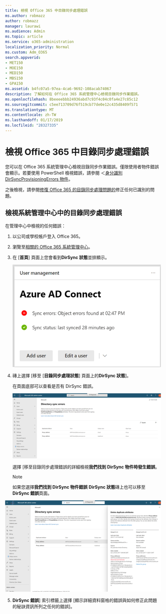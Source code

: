 ```yaml
---
title: 檢視 Office 365 中目錄同步處理錯誤
ms.author: robmazz
author: robmazz
manager: laurawi
ms.audience: Admin
ms.topic: article
ms.service: o365-administration
localization_priority: Normal
ms.custom: Adm_O365
search.appverid:
- MET150
- MOE150
- MED150
- MBS150
- GPA150
ms.assetid: b4fc07a5-97ea-4ca6-9692-108acab74067
description: 了解如何在 Office 365 系統管理中心檢視目錄同步作業錯誤。
ms.openlocfilehash: 8beeeebbb24936abd7c93f4c04c0fa4e27c85c12
ms.sourcegitcommit: c5ee713709d76f519cb77de0e12c435d8409f571
ms.translationtype: MT
ms.contentlocale: zh-TW
ms.lasthandoff: 01/17/2019
ms.locfileid: "28327335"
---
```

# <a name="view-directory-synchronization-errors-in-office-365"></a>檢視 Office 365 中目錄同步處理錯誤

您可以在 Office 365 系統管理中心檢視目錄同步作業錯誤。僅限使用者物件錯誤會顯示。若要使用 PowerShell 檢視錯誤，請參閱 ＜[身分識別 DirSyncProvisioningErrors 物件](https://docs.microsoft.com/azure/active-directory/hybrid/how-to-connect-syncservice-duplicate-attribute-resiliency)。

之後檢視，請參閱[修復 Office 365 的目錄同步處理問題的](fix-problems-with-directory-synchronization.md)修正任何已識別的問題。
  
## <a name="view-directory-synchronization-errors-in-the-admin-center"></a>檢視系統管理中心中的目錄同步處理錯誤

在管理中心中檢視的任何錯誤：
  
1. 以公司或學校帳戶登入 Office 365。 
    
2. 瀏覽至[相關的 Office 365 系統管理中心](https://support.office.com/article/758befc4-0888-4009-9f14-0d147402fd23)。
    
3. 在 [**首頁**] 頁面上您會看到**DirSync 狀態**並排顯示。 
    
    ![DirSync 狀態磚 admin center preview](media/060006e9-de61-49d5-8979-e77cda198e71.png)
  
4. 磚上選擇 [移至 [**目錄同步處理狀態**] 頁面上的**DirSync 狀態**]。 
    
    在頁面底部可以查看是否有 DirSync 錯誤。
    
    ![在 [目錄同步處理狀態] 頁面上您可以查看是否有 DirSync 物件時發生錯誤](media/882094a3-80d3-4aae-b90b-78b27047974c.png)
  
    選擇 [移至目錄同步處理錯誤的詳細檢視**我們找到 DirSync 物件時發生錯誤**。 
    
    > [!NOTE]
    > 如果您選擇**我們找到 DirSync 物件錯誤** **DirSync 狀態**磚上也可以移至**DirSync 錯誤**頁面。 
  
![DirSync 錯誤頁面](media/a6e302d4-6be7-4e3a-b4b5-81c5a2c02952.png)
  
5. **DirSync 錯誤**] 索引標籤上選擇 [顯示詳細資料窗格的錯誤與如何修正此問題的秘訣資訊所列之任何的錯誤]。 
